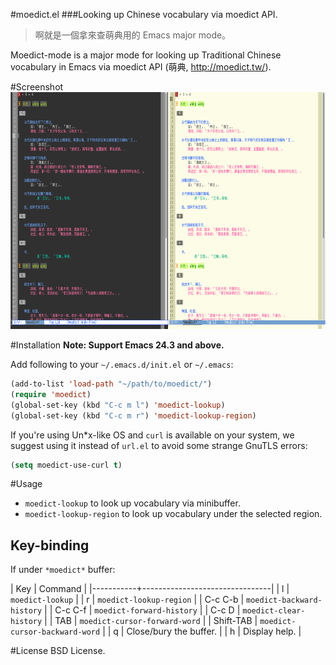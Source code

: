 #moedict.el
###Looking up Chinese vocabulary via moedict API.

>啊就是一個拿來查萌典用的 Emacs major mode。

Moedict-mode is a major mode for looking up Traditional Chinese vocabulary in Emacs via moedict API (萌典, http://moedict.tw/).

#Screenshot
<a href="https://raw.github.com/kuanyui/moedict.el/master/screenshot.png"><img src="screenshot.png" width="710" height="379"/></a>

#Installation
**Note: Support Emacs 24.3 and above.**

Add following to your `~/.emacs.d/init.el` or `~/.emacs`:
```lisp
(add-to-list 'load-path "~/path/to/moedict/")
(require 'moedict)
(global-set-key (kbd "C-c m l") 'moedict-lookup)
(global-set-key (kbd "C-c m r") 'moedict-lookup-region)
```

If you're using Un*x-like OS and `curl` is available on your system, we suggest using it instead of `url.el` to avoid some strange GnuTLS errors:

```lisp
(setq moedict-use-curl t)
```

#Usage
- `moedict-lookup` to look up vocabulary via minibuffer.
- `moedict-lookup-region` to look up vocabulary under the selected region.

## Key-binding
If under `*moedict*` buffer:

| Key       | Command                        |
|-----------+--------------------------------|
| l         | `moedict-lookup`               |
| r         | `moedict-lookup-region`        |
| C-c C-b   | `moedict-backward-history`     |
| C-c C-f   | `moedict-forward-history`      |
| C-c D     | `moedict-clear-history`        |
| TAB       | `moedict-cursor-forward-word`  |
| Shift-TAB | `moedict-cursor-backward-word` |
| q         | Close/bury the buffer.         |
| h         | Display help.                  |

#License
BSD License.

